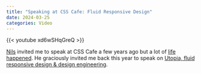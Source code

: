 ```yaml
---
title: "Speaking at CSS Cafe: Fluid Responsive Design"
date: 2024-03-25
categories: Video
---
```


{{< youtube xd6wSHqGreQ >}}

[Nils](https://ichimnetz.com/) invited me to speak at CSS Cafe a few years ago but a lot of [life happened](/blog/fig). He graciously invited me back this year to speak on [Utopia, fluid responsive design & design engineering](https://www.youtube.com/watch?v=xd6wSHqGreQ).
